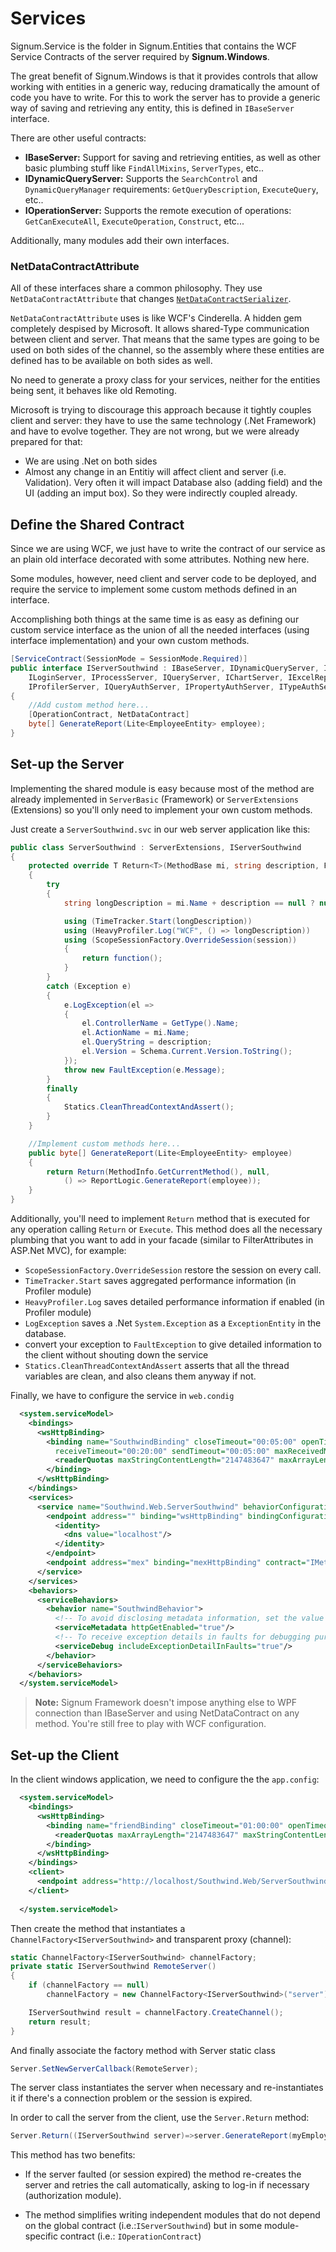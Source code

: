 ﻿# Services

Signum.Service is the folder in Signum.Entities that contains the WCF Service Contracts of the server required by **Signum.Windows**. 

The great benefit of Signum.Windows is that it provides controls that allow working with entities in a generic way, reducing dramatically the amount of code you have to write. For this to work the server has to provide a generic way of saving and retrieving any entity, this is defined in `IBaseServer` interface. 

There are other useful contracts:

* **IBaseServer:** Support for saving and retrieving entities, as well as other basic plumbing stuff like `FindAllMixins`,  `ServerTypes`, etc..
* **IDynamicQueryServer:** Supports the `SearchControl` and `DynamicQueryManager` requirements:  `GetQueryDescription`, `ExecuteQuery`, etc.. 
* **IOperationServer:** Supports the remote execution of operations: `GetCanExecuteAll`,  `ExecuteOperation`, `Construct`, etc...

Additionally, many modules add their own interfaces. 

### NetDataContractAttribute

All of these interfaces share a common philosophy. They use `NetDataContractAttribute` that changes 
[`NetDataContractSerializer`](http://msdn.microsoft.com/en-us/library/system.runtime.serialization.netdatacontractserializer(v=vs.110).aspx).

`NetDataContractAttribute` uses is like WCF's Cinderella. A hidden gem completely despised by Microsoft. It allows shared-Type communication between client and server. That means that the same types are going to be used on both sides of the channel, so the assembly where these entities are defined has to be available on both sides as well. 

No need to generate a proxy class for your services, neither for the entities being sent, it behaves like old Remoting.

Microsoft is trying to discourage this approach because it tightly couples client and server: they have to use the same technology (.Net Framework) and have to evolve together. They are not wrong, but we were already prepared for that:

* We are using .Net on both sides
* Almost any change in an Entitiy will affect client and server (i.e. Validation). Very often it will impact Database also (adding field) and the UI (adding an imput box). So they were indirectly coupled already.

## Define the Shared Contract

Since we are using WCF, we just have to write the contract of our service as an plain old interface decorated with some attributes. Nothing new here.

Some modules, however, need client and server code to be deployed, and require the service to implement some custom methods defined in an interface. 

Accomplishing both things at the same time is as easy as defining our custom service interface as the union of all the needed interfaces (using interface implementation) and your own custom methods.

```C#
[ServiceContract(SessionMode = SessionMode.Required)]
public interface IServerSouthwind : IBaseServer, IDynamicQueryServer, IOperationServer,
    ILoginServer, IProcessServer, IQueryServer, IChartServer, IExcelReportServer, IUserQueryServer, IDashboardServer, IUserAssetsServer,
    IProfilerServer, IQueryAuthServer, IPropertyAuthServer, ITypeAuthServer, IPermissionAuthServer, IOperationAuthServer
{
    //Add custom method here...
    [OperationContract, NetDataContract]
    byte[] GenerateReport(Lite<EmployeeEntity> employee);
}
```

## Set-up the Server 

Implementing the shared module is easy because most of the method are already implemented in `ServerBasic` (Framework) or `ServerExtensions` (Extensions) so you'll only need to implement your own custom methods. 

Just create a `ServerSouthwind.svc` in our web server application like this:   

```C#
public class ServerSouthwind : ServerExtensions, IServerSouthwind
{
    protected override T Return<T>(MethodBase mi, string description, Func<T> function)
    {
        try
        {
            string longDescription = mi.Name + description == null ? null : (" " + description);

            using (TimeTracker.Start(longDescription))
            using (HeavyProfiler.Log("WCF", () => longDescription))
            using (ScopeSessionFactory.OverrideSession(session))
            {
                return function();
            }
        }
        catch (Exception e)
        {
            e.LogException(el =>
            {
                el.ControllerName = GetType().Name;
                el.ActionName = mi.Name;
                el.QueryString = description;
                el.Version = Schema.Current.Version.ToString();
            });
            throw new FaultException(e.Message);
        }
        finally
        {
            Statics.CleanThreadContextAndAssert();
        }
    }

    //Implement custom methods here...
    public byte[] GenerateReport(Lite<EmployeeEntity> employee)
    {
        return Return(MethodInfo.GetCurrentMethod(), null,
            () => ReportLogic.GenerateReport(employee));
    }
}
```

Additionally, you'll need to implement `Return` method that is executed for any operation calling `Return` or `Execute`. This method does all the necessary plumbing that you want to add in your facade (similar to FilterAttributes in ASP.Net MVC), for example: 

* `ScopeSessionFactory.OverrideSession` restore the session on every call.
* `TimeTracker.Start` saves aggregated performance information (in Profiler module)
* `HeavyProfiler.Log` saves detailed performance information if enabled (in Profiler module)
* `LogException` saves a .Net `System.Exception` as a `ExceptionEntity` in the database.
* convert your exception to `FaultException` to give detailed information to the client without shouting down the service
* `Statics.CleanThreadContextAndAssert` asserts that all the thread variables are clean, and also cleans them anyway if not. 

Finally, we have to configure the service in `web.condig`

```xml
  <system.serviceModel>
    <bindings>
      <wsHttpBinding>
        <binding name="SouthwindBinding" closeTimeout="00:05:00" openTimeout="00:05:00"
          receiveTimeout="00:20:00" sendTimeout="00:05:00" maxReceivedMessageSize="2147483647">
          <readerQuotas maxStringContentLength="2147483647" maxArrayLength="2147483647" />
        </binding>
      </wsHttpBinding>
    </bindings>
    <services>
      <service name="Southwind.Web.ServerSouthwind" behaviorConfiguration="SouthwindBehavior">
        <endpoint address="" binding="wsHttpBinding" bindingConfiguration="SouthwindBinding" contract="Southwind.Services.IServerSouthwind">
          <identity>
            <dns value="localhost"/>
          </identity>
        </endpoint>
        <endpoint address="mex" binding="mexHttpBinding" contract="IMetadataExchange"/>
      </service>
    </services>
    <behaviors>
      <serviceBehaviors>
        <behavior name="SouthwindBehavior">
          <!-- To avoid disclosing metadata information, set the value below to false and remove the metadata endpoint above before deployment -->
          <serviceMetadata httpGetEnabled="true"/>
          <!-- To receive exception details in faults for debugging purposes, set the value below to true.  Set to false before deployment to avoid disclosing exception information -->
          <serviceDebug includeExceptionDetailInFaults="true"/>
        </behavior>
      </serviceBehaviors>
    </behaviors>
  </system.serviceModel>
```

> **Note:** Signum Framework doesn't impose anything else to WPF connection than IBaseServer and using NetDataContract on any method. You're still free to play with WCF configuration.

## Set-up the Client

In the client windows application, we need to configure the the `app.config`:


```xml
  <system.serviceModel>
    <bindings>
      <wsHttpBinding>
        <binding name="friendBinding" closeTimeout="01:00:00" openTimeout="01:00:00" receiveTimeout="01:00:00" sendTimeout="01:00:00" maxReceivedMessageSize="838860800">
          <readerQuotas maxArrayLength="2147483647" maxStringContentLength="2147483647"/>
        </binding>
      </wsHttpBinding>
    </bindings>
    <client>
      <endpoint address="http://localhost/Southwind.Web/ServerSouthwind.svc" binding="wsHttpBinding" bindingConfiguration="friendBinding" contract="Southwind.Services.IServerSouthwind" name="server"/>
    </client>
  
  </system.serviceModel>
```

Then create the method that instantiates a `ChannelFactory<IServerSouthwind>` and transparent proxy (channel): 

```C#
static ChannelFactory<IServerSouthwind> channelFactory;
private static IServerSouthwind RemoteServer()
{
    if (channelFactory == null)
        channelFactory = new ChannelFactory<IServerSouthwind>("server");

    IServerSouthwind result = channelFactory.CreateChannel();
    return result;
}
``` 

And finally associate the factory method  with Server static class

```C#
Server.SetNewServerCallback(RemoteServer);
```

The server class instantiates the server when necessary and re-instantiates it if there's a connection problem or the session is expired. 


In order to call the server from the client, use the `Server.Return` method:

```C#
Server.Return((IServerSouthwind server)=>server.GenerateReport(myEmployee)); 
```

This method has two benefits: 

* If the server faulted (or session expired) the method re-creates the server and retries the call automatically, asking to log-in if necessary (authorization module). 

* The method simplifies writing independent modules that do not depend on the global contract (i.e.:`IServerSouthwind`) but in some module-specific contract (i.e.: `IOperationContract`) 
